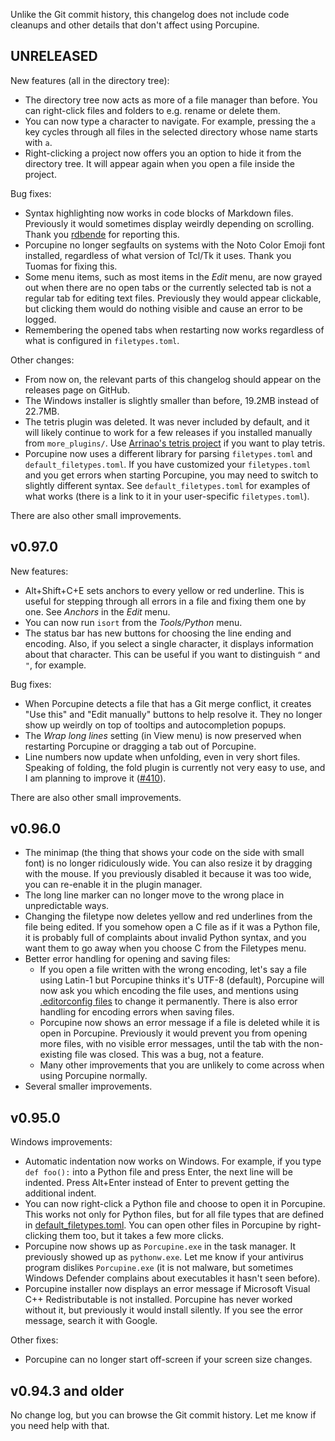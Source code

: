 Unlike the Git commit history, this changelog does not include code cleanups
and other details that don't affect using Porcupine.


## UNRELEASED

New features (all in the directory tree):
- The directory tree now acts as more of a file manager than before.
    You can right-click files and folders to e.g. rename or delete them.
- You can now type a character to navigate.
    For example, pressing the `a` key cycles through all files in the selected directory
    whose name starts with `a`.
- Right-clicking a project now offers you an option to hide it from the directory tree.
    It will appear again when you open a file inside the project.

Bug fixes:
- Syntax highlighting now works in code blocks of Markdown files.
    Previously it would sometimes display weirdly depending on scrolling.
    Thank you [rdbende](https://github.com/rdbende) for reporting this.
- Porcupine no longer segfaults on systems with the Noto Color Emoji font installed,
    regardless of what version of Tcl/Tk it uses.
    Thank you Tuomas for fixing this.
- Some menu items, such as most items in the *Edit* menu,
    are now grayed out when there are no open tabs
    or the currently selected tab is not a regular tab for editing text files.
    Previously they would appear clickable,
    but clicking them would do nothing visible and cause an error to be logged.
- Remembering the opened tabs when restarting now works
    regardless of what is configured in `filetypes.toml`.

Other changes:
- From now on, the relevant parts of this changelog should appear on the releases page on GitHub.
- The Windows installer is slightly smaller than before, 19.2MB instead of 22.7MB.
- The tetris plugin was deleted.
    It was never included by default,
    and it will likely continue to work for a few releases
    if you installed manually from `more_plugins/`.
    Use [Arrinao's tetris project](https://github.com/Arrinao/tetris)
    if you want to play tetris.
- Porcupine now uses a different library for parsing `filetypes.toml` and `default_filetypes.toml`.
    If you have customized your `filetypes.toml` and you get errors when starting Porcupine,
    you may need to switch to slightly different syntax.
    See `default_filetypes.toml` for examples of what works
    (there is a link to it in your user-specific `filetypes.toml`).

There are also other small improvements.


## v0.97.0

New features:
- Alt+Shift+C+E sets anchors to every yellow or red underline.
    This is useful for stepping through all errors in a file and fixing them one by one.
    See *Anchors* in the *Edit* menu.
- You can now run `isort` from the *Tools/Python* menu.
- The status bar has new buttons for choosing the line ending and encoding.
    Also, if you select a single character, it displays information about that character.
    This can be useful if you want to distinguish `“` and `"`, for example.

Bug fixes:
- When Porcupine detects a file that has a Git merge conflict,
    it creates "Use this" and "Edit manually" buttons to help resolve it.
    They no longer show up weirdly on top of tooltips and autocompletion popups.
- The *Wrap long lines* setting (in View menu) is now preserved
    when restarting Porcupine or dragging a tab out of Porcupine.
- Line numbers now update when unfolding, even in very short files.
    Speaking of folding, the fold plugin is currently not very easy to use,
    and I am planning to improve it ([#410](https://github.com/Akuli/porcupine/issues/410)).

There are also other small improvements.


## v0.96.0

- The minimap (the thing that shows your code on the side with small font)
    is no longer ridiculously wide.
    You can also resize it by dragging with the mouse.
    If you previously disabled it because it was too wide,
    you can re-enable it in the plugin manager.
- The long line marker can no longer move to the wrong place in unpredictable ways.
- Changing the filetype now deletes yellow and red underlines from the file being edited.
    If you somehow open a C file as if it was a Python file,
    it is probably full of complaints about invalid Python syntax,
    and you want them to go away when you choose C from the Filetypes menu.
- Better error handling for opening and saving files:
    - If you open a file written with the wrong encoding,
        let's say a file using Latin-1 but Porcupine thinks it's UTF-8 (default),
        Porcupine will now ask you which encoding the file uses,
        and mentions using [.editorconfig files](https://editorconfig.org/) to change it permanently.
        There is also error handling for encoding errors when saving files.
    - Porcupine now shows an error message if a file is deleted while it is open in Porcupine.
        Previously it would prevent you from opening more files, with no visible error messages,
        until the tab with the non-existing file was closed.
        This was a bug, not a feature.
    - Many other improvements that you are unlikely to come across when using Porcupine normally.
- Several smaller improvements.


## v0.95.0

Windows improvements:
- Automatic indentation now works on Windows.
    For example, if you type `def foo():` into a Python file and press Enter,
    the next line will be indented.
    Press Alt+Enter instead of Enter to prevent getting the additional indent.
- You can now right-click a Python file and choose to open it in Porcupine.
    This works not only for Python files, but for all file types that are defined in
    [default_filetypes.toml](https://github.com/Akuli/porcupine/blob/v0.95.0/porcupine/default_filetypes.toml).
    You can open other files in Porcupine by right-clicking them too,
    but it takes a few more clicks.
- Porcupine now shows up as `Porcupine.exe` in the task manager.
    It previously showed up as `pythonw.exe`.
    Let me know if your antivirus program dislikes `Porcupine.exe`
    (it is not malware, but sometimes Windows Defender
    complains about executables it hasn't seen before).
- Porcupine installer now displays an error message if Microsoft Visual C++ Redistributable is not installed.
    Porcupine has never worked without it, but previously it would install silently.
    If you see the error message, search it with Google.

Other fixes:
- Porcupine can no longer start off-screen if your screen size changes.


## v0.94.3 and older

No change log, but you can browse the Git commit history.
Let me know if you need help with that.
